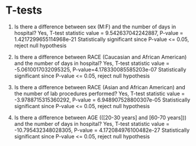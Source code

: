 # T-tests

1) Is there a difference between sex (M:F) and the number of days in hospital? 
Yes, T-test statistic value = 9.542637042242887, P-value = 1.4217299655114968e-21
Statistically significant since P-value <= 0.05, reject null hypothesis

2) Is there a difference between RACE (Caucasian and African American) and the number of days in hospital?
Yes, T-test statistic value = -5.0610017032095325, P-value=4.178330085585203e-07
Statistically significant since P-value <= 0.05, reject null hypothesis

3) Is there a difference between RACE (Asian and African American) and the number of lab procedures performed?
Yes, T-test statistic value = -3.9788715315360292, P-value = 6.948907528800307e-05
Statistically significant since P-value <= 0.05, reject null hypothesis

4) Is there a difference between AGE (([20-30 years] and [60-70 years])) and the number of days in hospital?
Yes, T-test statistic value = -10.795432348028305, P-value = 4.172084976100482e-27
Statistically significant since P-value <= 0.05, reject null hypothesis
